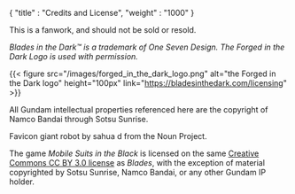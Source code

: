 {
  "title" : "Credits and License",
  "weight" : "1000"
}

This is a fanwork, and should not be sold or resold.

*Blades in the Dark™ is a trademark of One Seven Design. The Forged in the Dark
Logo is used with permission.*

{{< figure  src="/images/forged_in_the_dark_logo.png"
            alt="the Forged in the Dark logo"
            height="100px"
            link="https://bladesinthedark.com/licensing" >}}

All Gundam intellectual properties referenced here are the copyright of Namco Bandai through Sotsu Sunrise.

Favicon giant robot by sahua d from the Noun Project.

The game _Mobile Suits in the Black_ is licensed on the same [Creative Commons
CC BY 3.0 license](https://creativecommons.org/licenses/by/3.0/) as _Blades_, with the exception of material copyrighted by Sotsu Sunrise, Namco Bandai, or any other Gundam IP holder.
